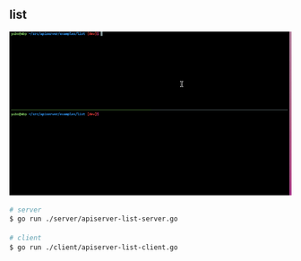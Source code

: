 ## list

![overview](./list.gif)

```sh
# server
$ go run ./server/apiserver-list-server.go

# client
$ go run ./client/apiserver-list-client.go
```
